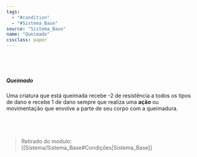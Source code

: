 ```yaml
---
tags:
  - "#condition"
  - "#Sistema_Base"
source: "Sistema_Base"
name: "Queimado"
cssclass: paper
---
```

#
<br/>

##### Queimado
 Uma criatura que está queimada recebe -2 de resistência a todos os tipos de dano e recebe 1 de dano sempre que realiza uma **ação** ou movimentação que envolve a parte de seu corpo com a queimadura. 

<br/>

#


> Retirado do modulo: [[Sistema/Sistema_Base#Condições|Sistema_Base]]


